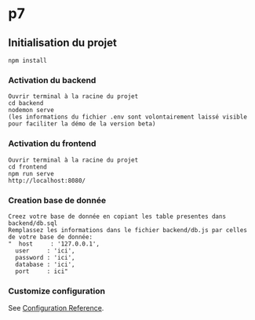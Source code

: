 # p7

## Initialisation du projet
```
npm install
```

### Activation du backend
```
Ouvrir terminal à la racine du projet
cd backend
nodemon serve
(les informations du fichier .env sont volontairement laissé visible pour faciliter la démo de la version beta)
```

### Activation du frontend
```
Ouvrir terminal à la racine du projet
cd frontend
npm run serve
http://localhost:8080/

```

### Creation base de donnée
```
Creez votre base de donnée en copiant les table presentes dans backend/db.sql
Remplassez les informations dans le fichier backend/db.js par celles de votre base de donnée:
"  host     : '127.0.0.1',
  user     : 'ici',
  password : 'ici',
  database : 'ici',
  port     : ici"

```

### Customize configuration
See [Configuration Reference](https://cli.vuejs.org/config/).
